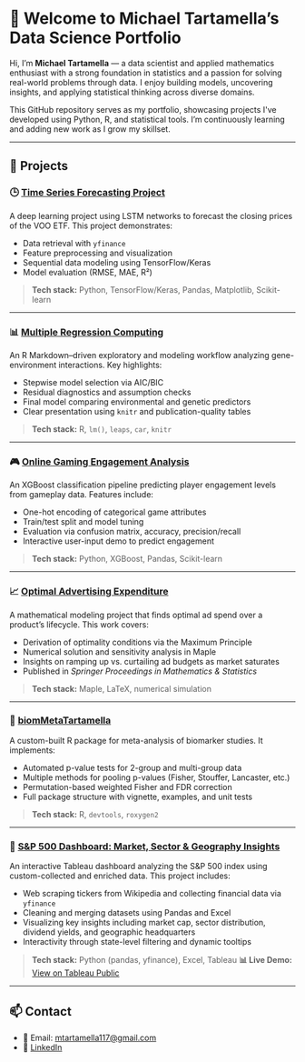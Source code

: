 # 👋 Welcome to Michael Tartamella’s Data Science Portfolio

Hi, I’m **Michael Tartamella** — a data scientist and applied mathematics enthusiast with a strong foundation in statistics and a passion for solving real-world problems through data. I enjoy building models, uncovering insights, and applying statistical thinking across diverse domains.

This GitHub repository serves as my portfolio, showcasing projects I've developed using Python, R, and statistical tools. I’m continuously learning and adding new work as I grow my skillset.

---

## 📂 Projects

### 🕒 [Time Series Forecasting Project](./Time_Series_Forecasting_Project)  
A deep learning project using LSTM networks to forecast the closing prices of the VOO ETF. This project demonstrates:
- Data retrieval with `yfinance`
- Feature preprocessing and visualization
- Sequential data modeling using TensorFlow/Keras
- Model evaluation (RMSE, MAE, R²)

> **Tech stack:** Python, TensorFlow/Keras, Pandas, Matplotlib, Scikit-learn

---

### 📊 [Multiple Regression Computing](./Multiple_Regression_Computing)  
An R Markdown–driven exploratory and modeling workflow analyzing gene-environment interactions. Key highlights:
- Stepwise model selection via AIC/BIC
- Residual diagnostics and assumption checks
- Final model comparing environmental and genetic predictors  
- Clear presentation using `knitr` and publication-quality tables

> **Tech stack:** R, `lm()`, `leaps`, `car`, `knitr`

---

### 🎮 [Online Gaming Engagement Analysis](./Online_Gaming_Engagement_Analysis)  
An XGBoost classification pipeline predicting player engagement levels from gameplay data. Features include:
- One-hot encoding of categorical game attributes
- Train/test split and model tuning
- Evaluation via confusion matrix, accuracy, precision/recall
- Interactive user-input demo to predict engagement  

> **Tech stack:** Python, XGBoost, Pandas, Scikit-learn

---

### 📈 [Optimal Advertising Expenditure](./Optimal_Advertising_Expenditure)  
A mathematical modeling project that finds optimal ad spend over a product’s lifecycle. This work covers:
- Derivation of optimality conditions via the Maximum Principle
- Numerical solution and sensitivity analysis in Maple
- Insights on ramping up vs. curtailing ad budgets as market saturates  
- Published in *Springer Proceedings in Mathematics & Statistics*

> **Tech stack:** Maple, LaTeX, numerical simulation

---

### 🧬 [biomMetaTartamella](./biomMetaTartamella)  
A custom-built R package for meta-analysis of biomarker studies. It implements:
- Automated p-value tests for 2-group and multi-group data
- Multiple methods for pooling p-values (Fisher, Stouffer, Lancaster, etc.)
- Permutation-based weighted Fisher and FDR correction
- Full package structure with vignette, examples, and unit tests

> **Tech stack:** R, `devtools`, `roxygen2`

---

### 📍 [S&P 500 Dashboard: Market, Sector & Geography Insights](./SP500_Dashboard_Tableau)  
An interactive Tableau dashboard analyzing the S&P 500 index using custom-collected and enriched data. This project includes:
- Web scraping tickers from Wikipedia and collecting financial data via `yfinance`
- Cleaning and merging datasets using Pandas and Excel
- Visualizing key insights including market cap, sector distribution, dividend yields, and geographic headquarters
- Interactivity through state-level filtering and dynamic tooltips

> **Tech stack:** Python (pandas, yfinance), Excel, Tableau 
> **📊 Live Demo:** [View on Tableau Public](https://public.tableau.com/app/profile/michael.tartamella/viz/SP500_Vizualization/SP500InsightsMarketCapLocationandSectorAnalysis?publish=yes)

---

## 📫 Contact

- 📧 Email: mtartamella117@gmail.com  
- 🔗 [LinkedIn](https://www.linkedin.com/in/michael-tartamella/)  

